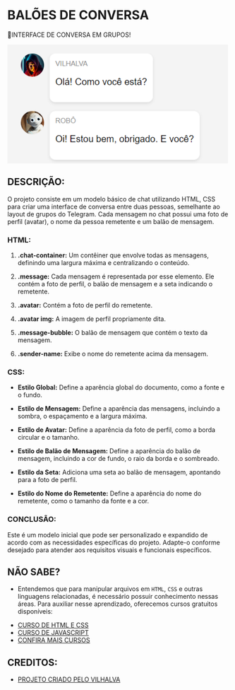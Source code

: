 # BALÕES DE CONVERSA
💬INTERFACE DE CONVERSA EM GRUPOS!

<img src="FOTO.png" align="center" width="500"> <br>

## DESCRIÇÃO:
O projeto consiste em um modelo básico de chat utilizando HTML, CSS para criar uma interface de conversa entre duas pessoas, semelhante ao layout de grupos do Telegram. Cada mensagem no chat possui uma foto de perfil (avatar), o nome da pessoa remetente e um balão de mensagem.

### HTML:
1. **.chat-container:** Um contêiner que envolve todas as mensagens, definindo uma largura máxima e centralizando o conteúdo.

2. **.message:** Cada mensagem é representada por esse elemento. Ele contém a foto de perfil, o balão de mensagem e a seta indicando o remetente.

3. **.avatar:** Contém a foto de perfil do remetente.

4. **.avatar img:** A imagem de perfil propriamente dita.

5. **.message-bubble:** O balão de mensagem que contém o texto da mensagem.

6. **.sender-name:** Exibe o nome do remetente acima da mensagem.

### CSS:
- **Estilo Global:** Define a aparência global do documento, como a fonte e o fundo.

- **Estilo de Mensagem:** Define a aparência das mensagens, incluindo a sombra, o espaçamento e a largura máxima.

- **Estilo de Avatar:** Define a aparência da foto de perfil, como a borda circular e o tamanho.

- **Estilo de Balão de Mensagem:** Define a aparência do balão de mensagem, incluindo a cor de fundo, o raio da borda e o sombreado.

- **Estilo da Seta:** Adiciona uma seta ao balão de mensagem, apontando para a foto de perfil.

- **Estilo do Nome do Remetente:** Define a aparência do nome do remetente, como o tamanho da fonte e a cor.

### CONCLUSÃO:
Este é um modelo inicial que pode ser personalizado e expandido de acordo com as necessidades específicas do projeto. Adapte-o conforme desejado para atender aos requisitos visuais e funcionais específicos.

## NÃO SABE?
- Entendemos que para manipular arquivos em `HTML`, `CSS` e outras linguagens relacionadas, é necessário possuir conhecimento nessas áreas. Para auxiliar nesse aprendizado, oferecemos cursos gratuitos disponíveis:
* [CURSO DE HTML E CSS](https://github.com/VILHALVA/CURSO-DE-HTML-E-CSS)
* [CURSO DE JAVASCRIPT](https://github.com/VILHALVA/CURSO-DE-JAVASCRIPT)
* [CONFIRA MAIS CURSOS](https://github.com/VILHALVA?tab=repositories&q=+topic:CURSO)

## CREDITOS:
- [PROJETO CRIADO PELO VILHALVA](https://github.com/VILHALVA)